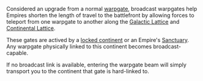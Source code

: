 Considered an upgrade from a normal [warpgate](../locations/Warpgate.md),
broadcast warpgates help Empires shorten the length of travel to the
battlefront by allowing forces to teleport from one warpgate to another
along the [Galactic Lattice](../terminology/Galactic_Lattice.md) and
[Continental Lattice](../terminology/Lattice.md).

These gates are actived by a [locked
continent](continent_lock.md) or an Empire's
[Sanctuary](../locations/Sanctuary.md). Any warpgate physically linked to
this continent becomes broadcast-capable.

If no broadcast link is available, entering the warpgate beam will
simply transport you to the continent that gate is hard-linked to.

<!--[Category:Game Items](../Category:Game_Items.md)-->

